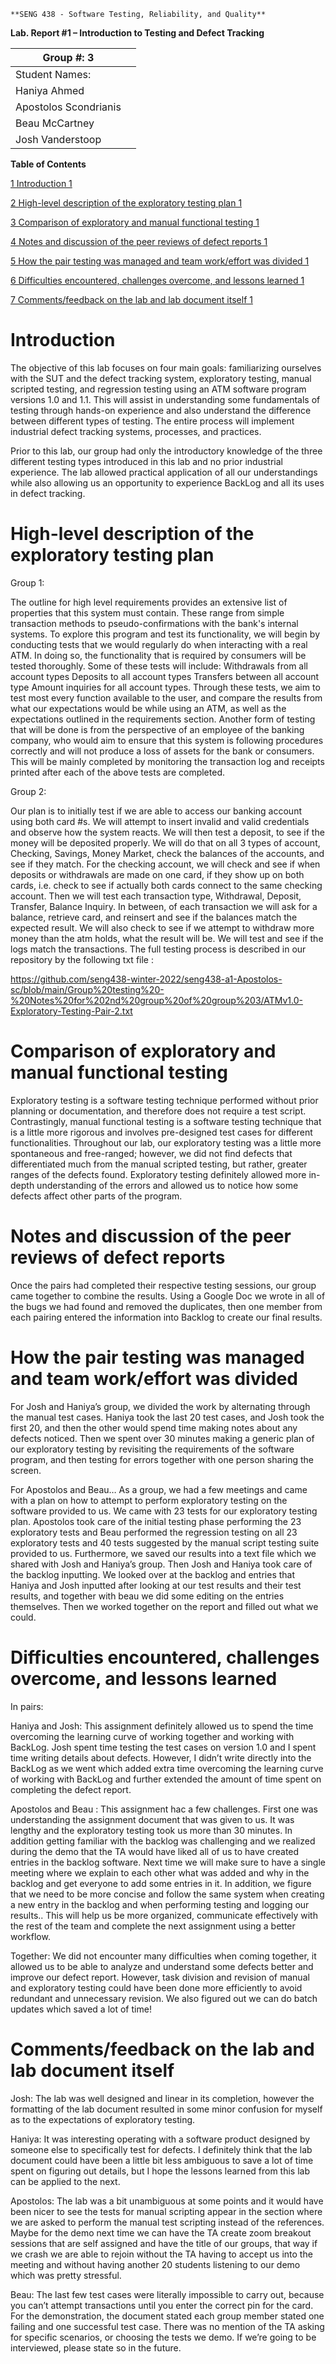     **SENG 438 - Software Testing, Reliability, and Quality**
 
**Lab. Report \#1 – Introduction to Testing and Defect Tracking**
 
| Group \#: 3                        |   |
|------------------------------------|---|
| Student Names:                     |   |
|  Haniya Ahmed                      |   |
|  Apostolos Scondrianis             |   |
|  Beau McCartney                    |   |
|  Josh Vanderstoop                  |   |
 
**Table of Contents**
 
[1 Introduction	1](#_Toc439194677)
 
[2 High-level description of the exploratory testing plan	1](#_Toc439194678)
 
[3 Comparison of exploratory and manual functional testing	1](#_Toc439194679)
 
[4 Notes and discussion of the peer reviews of defect reports	1](#_Toc439194680)
 
[5 How the pair testing was managed and team work/effort was
divided	1](#_Toc439194681)
 
[6 Difficulties encountered, challenges overcome, and lessons
learned	1](#_Toc439194682)
 
[7 Comments/feedback on the lab and lab document itself	1](#_Toc439194683)
 
# Introduction
The objective of this lab focuses on four main goals: familiarizing ourselves with the SUT and the defect tracking system, exploratory testing, manual scripted testing, and regression testing using an ATM software program versions 1.0 and 1.1. This will assist in understanding some fundamentals of testing through hands-on experience and also understand the difference between different types of testing. The entire process will implement industrial defect tracking systems, processes, and practices. 

Prior to this lab, our group had only the introductory knowledge of the three different testing types introduced in this lab and no prior industrial experience. The lab allowed practical application of all our understandings while also allowing us an opportunity to experience BackLog and all its uses in defect tracking. 

# High-level description of the exploratory testing plan

Group 1:

The outline for high level requirements provides an extensive list of properties that this system must contain. These range from simple transaction methods to pseudo-confirmations with the bank's internal systems. To explore this program and test its functionality, we will begin by conducting tests that we would regularly do when interacting with a real ATM. In doing so, the functionality that is required by consumers will be tested thoroughly. Some of these tests will include: 
Withdrawals from all account types
Deposits to all account types
Transfers between all account type
Amount inquiries for all account types. 
Through these tests, we aim to test most every function available to the user, and compare the results from what our expectations would be while using an ATM, as well as the expectations outlined in the requirements section. 
Another form of testing that will be done is from the perspective of an employee of the banking company, who would aim to ensure that this system is following procedures correctly and will not produce a loss of assets for the bank or consumers. This will be mainly completed by monitoring the transaction log and receipts printed after each of the above tests are completed. 
 
Group 2:
 
Our plan is to initially test if we are able to access our banking account using both card #s. We will attempt to insert invalid and valid credentials and observe how the system reacts. We will then test a deposit, to see if the money will be deposited properly. We will do that on all 3 types of account, Checking, Savings, Money Market, check the balances of the accounts, and see if they match. For the checking account, we will check and see if when deposits or withdrawals are made on one card, if they show up on both cards, i.e. check to see if actually both cards connect to the same checking account. Then we will test each transaction type, Withdrawal, Deposit, Transfer, Balance Inquiry. In between, of each transaction we will ask for a balance, retrieve card, and reinsert and see if the balances match the expected result. We will also check to see if we attempt to withdraw more money than the atm holds, what the result will be. We will test and see if the logs match the transactions.
The full testing process is described in our repository by the following txt file :

https://github.com/seng438-winter-2022/seng438-a1-Apostolos-sc/blob/main/Group%20testing%20-%20Notes%20for%202nd%20group%20of%20group%203/ATMv1.0-Exploratory-Testing-Pair-2.txt
 
# Comparison of exploratory and manual functional testing
Exploratory testing is a software testing technique performed without prior planning or documentation, and therefore does not require a test script. Contrastingly, manual functional testing is a software testing technique that is a little more rigorous and involves pre-designed test cases for different functionalities. Throughout our lab, our exploratory testing was a little more spontaneous and free-ranged; however, we did not find defects that differentiated much from the manual scripted testing, but rather, greater ranges of the defects found. Exploratory testing definitely allowed more in-depth understanding of the errors and allowed us to notice how some defects affect other parts of the program.
 
# Notes and discussion of the peer reviews of defect reports
Once the pairs had completed their respective testing sessions, our group came together to combine the results. Using a Google Doc we wrote in all of the bugs we had found and removed the duplicates, then one member from each pairing entered the information into Backlog to create our final results. 
 
# How the pair testing was managed and team work/effort was divided 

For Josh and Haniya’s group, we divided the work by alternating through the manual test cases. Haniya took the last 20 test cases, and Josh took the first 20, and then the other would spend time making notes about any defects noticed. Then we spent over 30 minutes making a generic plan of our exploratory testing by revisiting the requirements of the software program, and then testing for errors together with one person sharing the screen. 

For Apostolos and Beau…
As a group, we had a few meetings and came with a plan on how to attempt to perform exploratory testing on the software provided to us. We came with 23 tests for our exploratory testing plan. Apostolos took care of the initial testing phase performing the 23 exploratory tests and Beau performed the regression testing on all 23 exploratory tests and 40 tests suggested by the manual script testing suite provided to us. Furthermore, we saved our results into a text file which we shared with Josh and Haniya’s group. Then Josh and Haniya took care of the backlog inputting. We looked over at the backlog and entries that Haniya and Josh inputted after looking at our test results and their test results, and together with beau we did some editing on the entries themselves. Then we worked together on the report and filled out what we could.
# Difficulties encountered, challenges overcome, and lessons learned
 
In pairs:

Haniya and Josh: This assignment definitely allowed us to spend the time overcoming the learning curve of working together and working with BackLog. Josh spent time testing the test cases on version 1.0 and I spent time writing details about defects. However, I didn’t write directly into the BackLog as we went which added extra time overcoming the learning curve of working with BackLog and further extended the amount of time spent on completing the defect report. 

Apostolos and Beau : This assignment hac a few challenges. First one was understanding the assignment document that was given to us. It was lengthy and the exploratory testing took us more than 30 minutes. In addition getting familiar with the backlog was challenging and we realized during the demo that the TA would have liked all of us to have created entries in the backlog software. Next time we will make sure to have a single meeting where we explain to each other what was added and why in the backlog and get everyone to add some entries in it. In addition, we figure that we need to be more concise and follow the same system when creating a new entry in the backlog and when performing testing and logging our results.. This will help us be more organized, communicate effectively with the rest of the team and complete the next assignment using a better workflow.
 
Together: 
We did not encounter many difficulties when coming together, it allowed us to be able to analyze and understand some defects better and improve our defect report. However, task division and revision of manual and exploratory testing could have been done more efficiently to avoid redundant and unnecessary revision. We also figured out we can do batch updates which saved a lot of time!
# Comments/feedback on the lab and lab document itself
 
Josh: The lab was well designed and linear in its completion, however the formatting of the lab document resulted in some minor confusion for myself as to the expectations of exploratory testing. 

Haniya: It was interesting operating with a software product designed by someone else to specifically test for defects. I definitely think that the lab document could have been a little bit less ambiguous to save a lot of time spent on figuring out details, but I hope the lessons learned from this lab can be applied to the next.

Apostolos: The lab was a bit unambiguous at some points and it would have been nicer to see the tests for manual scripting appear in the section where we are asked to perform the manual test scripting instead of the references. Maybe for the demo next time we can have the TA create zoom breakout sessions that are self assigned and have the title of our groups, that way if we crash we are able to rejoin without the TA having to accept us into the meeting and without having another 20 students listening to our demo which was pretty stressful.

Beau: The last few test cases were literally impossible to carry out, because you can’t attempt transactions until you enter the correct pin for the card. For the demonstration, the document stated each group member stated one failing and one successful test case. There was no mention of the TA asking for specific scenarios, or choosing the tests we demo. If we’re going to be interviewed, please state so in the future.
